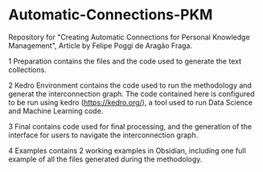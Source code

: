 # Automatic-Connections-PKM
Repository for "Creating Automatic Connections for Personal Knowledge Management", Article by Felipe Poggi de Aragão Fraga.

1 Preparation contains the files and the code used to generate the text collections.

2 Kedro Environment contains the code used to run the methodology and generat the interconnection graph. The code contained here is configured to be run using kedro (https://kedro.org/), a tool used to run Data Science and Machine Learning code.

3 Final contains code used for final processing, and the generation of the interface for users to navigate the interconnection graph. 

4 Examples contains 2 working examples in Obsidian, including one full example of all the files generated during the methodology.
